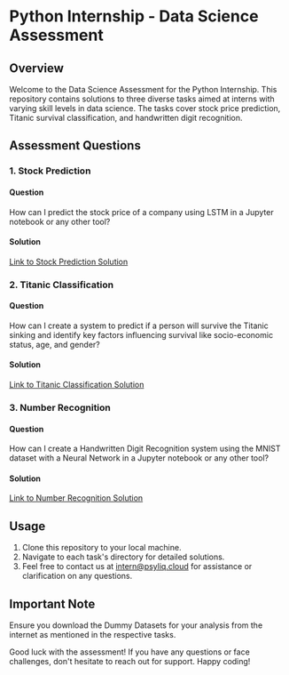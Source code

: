 # Python Internship - Data Science Assessment

## Overview
Welcome to the Data Science Assessment for the Python Internship. This repository contains solutions to three diverse tasks aimed at interns with varying skill levels in data science. The tasks cover stock price prediction, Titanic survival classification, and handwritten digit recognition.

## Assessment Questions

### 1. Stock Prediction
#### Question
How can I predict the stock price of a company using LSTM in a Jupyter notebook or any other tool?
#### Solution
[Link to Stock Prediction Solution](link-to-solution-file)

### 2. Titanic Classification
#### Question
How can I create a system to predict if a person will survive the Titanic sinking and identify key factors influencing survival like socio-economic status, age, and gender?
#### Solution
[Link to Titanic Classification Solution](link-to-solution-file)

### 3. Number Recognition
#### Question
How can I create a Handwritten Digit Recognition system using the MNIST dataset with a Neural Network in a Jupyter notebook or any other tool?
#### Solution
[Link to Number Recognition Solution](link-to-solution-file)

## Usage
1. Clone this repository to your local machine.
2. Navigate to each task's directory for detailed solutions.
3. Feel free to contact us at intern@psyliq.cloud for assistance or clarification on any questions.

## Important Note
Ensure you download the Dummy Datasets for your analysis from the internet as mentioned in the respective tasks.

Good luck with the assessment! If you have any questions or face challenges, don't hesitate to reach out for support. Happy coding!
